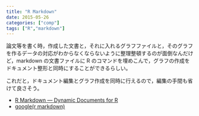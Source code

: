 ```yaml
---
title: "R Markdown"
date: 2015-05-26
categories: ["comp"]
tags: ["R","markdown"]
---
```


論文等を書く時，作成した文書と，それに入れるグラフファイルと，そのグラフを作るデータの対応がわからなくならないように整理整頓するのが面倒なんだけど，markdown の文書ファイルに R のコマンドを埋めこんで，グラフの作成をドキュメント整形と同時にすることができるらしい。

これだと，ドキュメント編集とグラフ作成を同時に行えるので，編集の手間も省けて良さそう。

- [R Markdown — Dynamic Documents for R](http://rmarkdown.rstudio.com/)
- [google(r markdown)](https://www.google.co.jp/search?q=r+markdown&oq=r+markdown&aqs=chrome..69i57j0j69i60j0l3.1392j0j4&sourceid=chrome&es_sm=119&ie=UTF-8)

